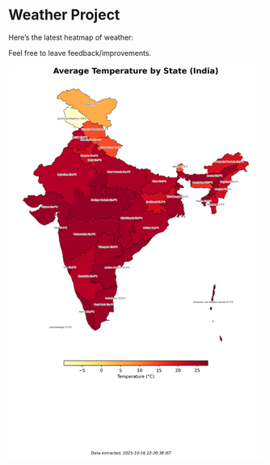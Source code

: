 # Weather Project

Here’s the latest heatmap of weather:

Feel free to leave feedback/improvements.

![India Heatmap](docs/assets/india_heatmap.png?v=F12260)
